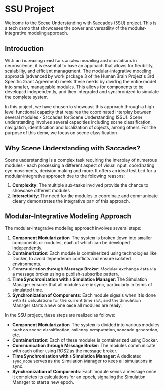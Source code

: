 # SSU Project

Welcome to the Scene Understanding with Saccades (SSU) project. This is a tech demo that showcases the power and versatility of the modular-integrative modeling approach. 

## Introduction
With an increasing need for complex modeling and simulations in neuroscience, it is essential to have an approach that allows for flexibility, scalability, and efficient management. The modular-integrative modeling approach (advanced by work package 3 of the Human Brain Project's 3rd Specific Grant Agreement) meets these needs by dividing the entire model into smaller, manageable modules. This allows for components to be developed independently, and then integrated and synchronized to simulate the complete system. 

In this project, we have chosen to showcase this approach through a high level functional capacity that requires the coordinated interplay between several modules - Saccades for Scene Understanding (SSU). Scene understanding involves several capacities including scene classification, navigation, identification and localization of objects, among others. For the purpose of this demo, we focus on scene classification. 

## Why Scene Understanding with Saccades?
Scene understanding is a complex task requiring the interplay of numerous modules - each processing a different aspect of visual input, coordinating eye movements, decision making and more. It offers an ideal test bed for a modular-integrative approach due to the following reasons:
1. **Complexity**: The multiple sub-tasks involved provide the chance to showcase different modules.
2. **Interactivity**: The need for the modules to coordinate and communicate clearly demonstrates the integrative part of this approach.

## Modular-Integrative Modeling Approach
The modular-integrative modeling approach involves several steps:

1. **Component Modularization**: The system is broken down into smaller components or modules, each of which can be developed independently.
2. **Containerization**: Each module is containerized using technologies like Docker, to avoid dependency conflicts and ensure isolated environments.
3. **Communication through Message Broker**: Modules exchange data via a message broker using a publish-subscribe pattern.
4. **Time Synchronization with a Simulation Manager**: The Simulation Manager ensures that all modules are in sync, particularly in terms of simulated time.
5. **Synchronization of Components**: Each module signals when it is done with its calculations for the current time slot, and the Simulation Manager starts a new one once all modules are ready.

In the SSU project, these steps are realized as follows:

- **Component Modularization**: The system is divided into various modules such as scene classification, saliency computation, saccade generation, etc.
- **Containerization**: Each of these modules is containerized using Docker.
- **Communication through Message Broker**: The modules communicate with each other using ROS2 as the message broker.
- **Time Synchronization with a Simulation Manager**: A dedicated `sync_node` serves as the Simulation Manager to keep all simulations in sync.
- **Synchronization of Components**: Each module sends a message once it completes its calculations for an epoch, signaling the Simulation Manager to start a new epoch.
